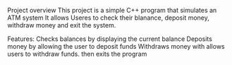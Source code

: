 Project overview
This project is a simple C++ program that simulates an ATM system 
It allows Useres to check their blanance, deposit money, withdraw money and exit the system.

Features:
Checks balances by displaying the current balance
Deposits money by allowing the user to deposit funds
Withdraws money with allows users to withdraw funds.
then exits the program
